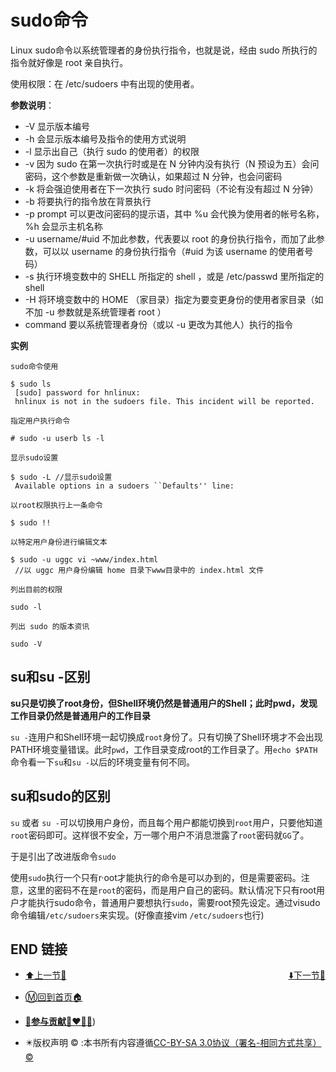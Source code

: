 # sudo命令

Linux sudo命令以系统管理者的身份执行指令，也就是说，经由 sudo 所执行的指令就好像是 root 亲自执行。

使用权限：在 /etc/sudoers 中有出现的使用者。

**参数说明**：

- -V     显示版本编号
- -h     会显示版本编号及指令的使用方式说明
- -l     显示出自己（执行 sudo 的使用者）的权限
- -v     因为 sudo 在第一次执行时或是在 N 分钟内没有执行（N 预设为五）会问密码，这个参数是重新做一次确认，如果超过 N 分钟，也会问密码
- -k     将会强迫使用者在下一次执行 sudo 时问密码（不论有没有超过 N 分钟）
- -b     将要执行的指令放在背景执行
- -p     prompt 可以更改问密码的提示语，其中 %u 会代换为使用者的帐号名称， %h 会显示主机名称
- -u     username/#uid 不加此参数，代表要以 root 的身份执行指令，而加了此参数，可以以 username 的身份执行指令（#uid 为该     username 的使用者号码）
- -s     执行环境变数中的 SHELL 所指定的 shell ，或是 /etc/passwd 里所指定的 shell
- -H     将环境变数中的 HOME （家目录）指定为要变更身份的使用者家目录（如不加 -u 参数就是系统管理者 root ）
- command 要以系统管理者身份（或以 -u 更改为其他人）执行的指令

**实例**

```shell
sudo命令使用

$ sudo ls
 [sudo] password for hnlinux: 
 hnlinux is not in the sudoers file. This incident will be reported.

指定用户执行命令

# sudo -u userb ls -l

显示sudo设置

$ sudo -L //显示sudo设置
 Available options in a sudoers ``Defaults'' line:

以root权限执行上一条命令

$ sudo !!

以特定用户身份进行编辑文本

$ sudo -u uggc vi ~www/index.html
 //以 uggc 用户身份编辑 home 目录下www目录中的 index.html 文件

列出目前的权限

sudo -l

列出 sudo 的版本资讯

sudo -V
```



## su和su -区别

**su只是切换了root身份，但Shell环境仍然是普通用户的Shell；此时pwd，发现工作目录仍然是普通用户的工作目录**

`su -`连用户和Shell环境一起切换成`root`身份了。只有切换了Shell环境才不会出现PATH环境变量错误。此时`pwd`，工作目录变成root的工作目录了。用`echo $PATH`命令看一下`su`和`su -`以后的环境变量有何不同。



## su和sudo的区别

`su` 或者 `su -`可以切换用户身份，而且每个用户都能切换到`root`用户，只要他知道`root`密码即可。这样很不安全，万一哪个用户不消息泄露了`root`密码就`GG`了。

于是引出了改进版命令`sudo`

使用`sudo`执行一个只有r·oot才能执行的命令是可以办到的，但是需要密码。注意，这里的密码不在是`root`的密码，而是用户自己的密码。默认情况下只有root用户才能执行sudo命令，普通用户要想执行`sudo`，需要root预先设定。通过visudo命令编辑`/etc/sudoers`来实现。(好像直接vim `/etc/sudoers`也行)



## END 链接
<ul><li><div><a href = '7.md' style='float:left'>⬆️上一节🔗</a><a href = '9.md' style='float: right'>⬇️下一节🔗</a></div></li></ul>

+ [Ⓜ️回到首页🏠](../README.md)

+ [**🫵参与贡献💞❤️‍🔥💖**](https://nsddd.top/archives/contributors))

+ ✴️版权声明 &copy; :本书所有内容遵循[CC-BY-SA 3.0协议（署名-相同方式共享）&copy;](http://zh.wikipedia.org/wiki/Wikipedia:CC-by-sa-3.0协议文本) 

